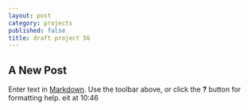 ```yaml
---
layout: post
category: projects
published: false
title: draft project 56
---
```

## A New Post

Enter text in [Markdown](http://daringfireball.net/projects/markdown/). Use the toolbar above, or click the **?** button for formatting help. eit at 10:46

